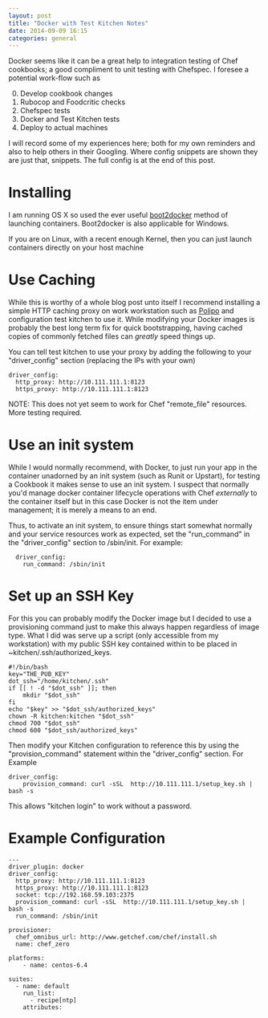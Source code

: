 ```yaml
---
layout: post
title: "Docker with Test Kitchen Notes"
date: 2014-09-09 16:15
categories: general
---
```


Docker seems like it can be a great help to integration testing of Chef
cookbooks; a good compliment to unit testing with Chefspec. I foresee a
potential work-flow such as 

0. Develop cookbook changes
1. Rubocop and Foodcritic checks
2. Chefspec tests
3. Docker and Test Kitchen tests
4. Deploy to actual machines

I will record some of my experiences here; both for my own reminders and also to
help others in their Googling. Where config snippets are shown they are just
that, snippets. The full config is at the end of this post.

# Installing

I am running OS X so used the ever useful [boot2docker](http://boot2docker.io/) method of 
launching containers. Boot2docker is also applicable for Windows.

If you are on Linux, with a recent enough Kernel, then you can just launch containers 
directly on your host machine

# Use Caching

While this is worthy of a whole blog post unto itself I recommend installing a
simple HTTP caching proxy on work workstation such as
[Polipo](http://www.pps.univ-paris-diderot.fr/~jch/software/polipo/) and
configuration test kitchen to use it. While modifying your Docker images is
probably the best long term fix for quick bootstrapping, having cached copies of
commonly fetched files can *greatly* speed things up. 

You can tell test kitchen to use your proxy by adding the following to your
"driver_config" section (replacing the IPs with
your own)

    driver_config:
      http_proxy: http://10.111.111.1:8123
      https_proxy: http://10.111.111.1:8123

NOTE: This does not yet seem to work for Chef "remote_file" resources. More
testing required.

# Use an init system

While I would normally recommend, with Docker, to just run your app in the
container unadorned by an init system \(such as Runit or Upstart\), for testing a
Cookbook it makes sense to use an init system. I suspect that normally you'd manage docker container
lifecycle operations with Chef *externally* to the container itself but in this
case Docker is not the item under management; it is merely a means to an end.

Thus, to activate an init system, to ensure things start somewhat normally and
your service resources work as expected, set the "run_command" in the
"driver_config" section to /sbin/init. For example:

      driver_config:
        run_command: /sbin/init
  
# Set up an SSH Key

For this you can probably modify the Docker image but I decided to use a
provisioning command just to make this always happen regardless of image type.
What I did was serve up a script (only accessible from my workstation) with my 
public SSH key contained within to be placed in ~kitchen/.ssh/authorized_keys.

    #!/bin/bash
    key="THE_PUB_KEY"
    dot_ssh="/home/kitchen/.ssh"
    if [[ ! -d "$dot_ssh" ]]; then
        mkdir "$dot_ssh"
    fi
    echo "$key" >> "$dot_ssh/authorized_keys"
    chown -R kitchen:kitchen "$dot_ssh"
    chmod 700 "$dot_ssh"
    chmod 600 "$dot_ssh/authorized_keys"

Then modify your Kitchen configuration to reference this by using the
"provision\_command" statement within the "driver\_config" section. For Example

    driver_config:
        provision_command: curl -sSL  http://10.111.111.1/setup_key.sh | bash -s

This allows "kitchen login" to work without a password.

# Example Configuration

    ---
    driver_plugin: docker
    driver_config:
      http_proxy: http://10.111.111.1:8123
      https_proxy: http://10.111.111.1:8123
      socket: tcp://192.168.59.103:2375
      provision_command: curl -sSL  http://10.111.111.1/setup_key.sh | bash -s
      run_command: /sbin/init

    provisioner:
      chef_omnibus_url: http://www.getchef.com/chef/install.sh
      name: chef_zero

    platforms:
        - name: centos-6.4

    suites:
      - name: default
        run_list:
          - recipe[ntp]
        attributes:
